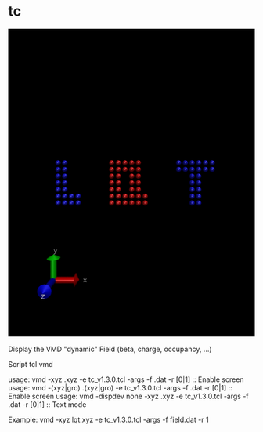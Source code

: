 # tc


![text](https://github.com/aslozada/tc/blob/master/lqt.png)



Display the VMD "dynamic" Field (beta, charge, occupancy, ...)

Script tcl vmd


usage: vmd -xyz <file>.xyz -e tc_v1.3.0.tcl -args -f <field>.dat -r [0|1] :: Enable screen
usage: vmd -(xyz|gro) <file>.(xyz|gro) -e tc_v1.3.0.tcl -args -f <field>.dat -r [0|1] :: Enable screen
usage: vmd -dispdev none -xyz <file>.xyz -e tc_v1.3.0.tcl -args -f <field>.dat -r [0|1] :: Text mode

Example: vmd -xyz lqt.xyz -e tc_v1.3.0.tcl -args -f field.dat -r 1
